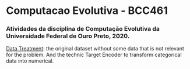 <h1> Computacao Evolutiva - BCC461 </h1>
<h3> Atividades da disciplina de Computação Evolutiva da Universidade Federal de Ouro Preto, 2020. </h3>

<a href="https://github.com/lrssv/ComputacaoEvolutiva/blob/master/Data_treatment.ipynb">Data Treatment</a>: the original dataset without some data that is not relevant for the problem. And the technic Target Encoder to transform categorical data into numerical.

